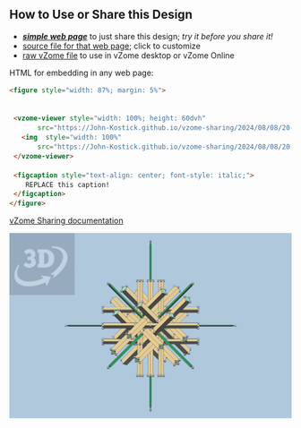
## How to Use or Share this Design

 - [***simple web page***](<https://John-Kostick.github.io/vzome-sharing/2024/08/08/20-22-41-Alt.6-axis-packing/>) to just share this design; *try it before you share it!*
 - [source file for that web page](<https://github.com/John-Kostick/vzome-sharing/edit/main/2024/08/08/20-22-41-Alt.6-axis-packing/index.md>); click to customize
 - [raw vZome file](<https://raw.githubusercontent.com/John-Kostick/vzome-sharing/main/2024/08/08/20-22-41-Alt.6-axis-packing/Alt.6-axis-packing.vZome>) to use in vZome desktop or vZome Online
 
 HTML for embedding in any web page:
 ```html
<figure style="width: 87%; margin: 5%">
  
  
  <vzome-viewer style="width: 100%; height: 60dvh" 
        src="https://John-Kostick.github.io/vzome-sharing/2024/08/08/20-22-41-Alt.6-axis-packing/Alt.6-axis-packing.vZome" >
    <img  style="width: 100%"
        src="https://John-Kostick.github.io/vzome-sharing/2024/08/08/20-22-41-Alt.6-axis-packing/Alt.6-axis-packing.png" >
  </vzome-viewer>

  <figcaption style="text-align: center; font-style: italic;">
     REPLACE this caption!
  </figcaption>
</figure>

 ```

[vZome Sharing documentation](https://vzome.github.io/vzome/sharing.html#how-it-works)

![Image](<Alt.6-axis-packing.png>)

